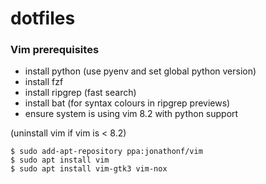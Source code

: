 # dotfiles

### Vim prerequisites

- install python (use pyenv and set global python version)
- install fzf
- install ripgrep (fast search)
- install bat (for syntax colours in ripgrep previews)
- ensure system is using vim 8.2 with python support

(uninstall vim if vim is < 8.2)
```shell
$ sudo add-apt-repository ppa:jonathonf/vim
$ sudo apt install vim
$ sudo apt install vim-gtk3 vim-nox
```
